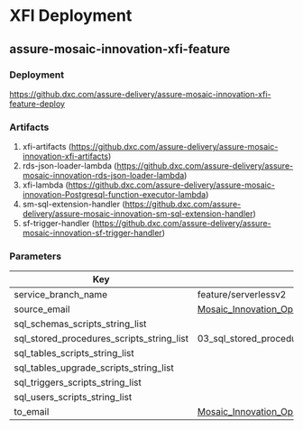 # XFI Deployment

## assure-mosaic-innovation-xfi-feature

### Deployment
https://github.dxc.com/assure-delivery/assure-mosaic-innovation-xfi-feature-deploy

### Artifacts
1. xfi-artifacts (https://github.dxc.com/assure-delivery/assure-mosaic-innovation-xfi-artifacts)
1. rds-json-loader-lambda (https://github.dxc.com/assure-delivery/assure-mosaic-innovation-rds-json-loader-lambda)
1. xfi-lambda (https://github.dxc.com/assure-delivery/assure-mosaic-innovation-Postgresql-function-executor-lambda)
1. sm-sql-extension-handler (https://github.dxc.com/assure-delivery/assure-mosaic-innovation-sm-sql-extension-handler)
1. sf-trigger-handler (https://github.dxc.com/assure-delivery/assure-mosaic-innovation-sf-trigger-handler)

### Parameters
| Key | Value |
| --- | ----- |
|service_branch_name| feature/serverlessv2|
|source_email| Mosaic_Innovation_Ops@dxc.com|
|sql_schemas_scripts_string_list||
|sql_stored_procedures_scripts_string_list|03_sql_stored_procedures/ODS_data_functions/,03_sql_stored_procedures/DWHSTG_data_functions/|
|sql_tables_scripts_string_list||
|sql_tables_upgrade_scripts_string_list||
|sql_triggers_scripts_string_list||
|sql_users_scripts_string_list||
|to_email|Mosaic_Innovation_Ops@dxc.com|
